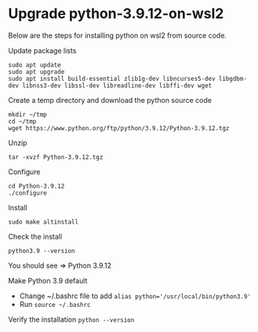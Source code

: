 # Upgrade python-3.9.12-on-wsl2

Below are the steps for installing python on wsl2 from source code.

Update package lists

```
sudo apt update
sudo apt upgrade
sudo apt install build-essential zlib1g-dev libncurses5-dev libgdbm-dev libnss3-dev libssl-dev libreadline-dev libffi-dev wget
```

Create a temp directory and download the python source code

```
mkdir ~/tmp
cd ~/tmp
wget https://www.python.org/ftp/python/3.9.12/Python-3.9.12.tgz
```

Unzip

```
tar -xvzf Python-3.9.12.tgz
```

Configure

```
cd Python-3.9.12
./configure
```

Install
```
sudo make altinstall
```

Check the install
```
python3.9 --version
```

You should see => Python 3.9.12

Make Python 3.9 default
- Change ~/.bashrc file to add `alias python='/usr/local/bin/python3.9'` 
- Run `source ~/.bashrc`

Verify the installation `python --version`




